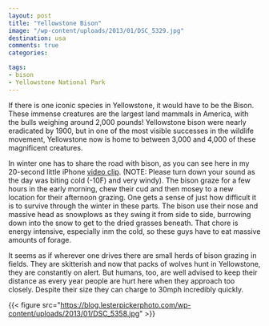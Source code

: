 ```yaml
---
layout: post
title: "Yellowstone Bison"
image: "/wp-content/uploads/2013/01/DSC_5329.jpg"
destination: usa
comments: true
categories:

tags:
- bison
- Yellowstone National Park
---
```

If there is one iconic species in Yellowstone, it would have to be the Bison. These immense creatures are the largest land mammals in America, with the bulls weighing around 2,000 pounds! Yellowstone bison were nearly eradicated by 1900, but in one of the most visible successes in the wildlife movement, Yellowstone now is home to between 3,000 and 4,000 of these magnificent creatures.

In winter one has to share the road with bison, as you can see here in my 20-second little iPhone <a href="http://youtu.be/MsbIXWhA3Xc">video clip</a>. (NOTE: Please turn down your sound as the day was biting cold (-10F) and very windy). The bison graze for a few hours in the early morning, chew their cud and then mosey to a new location for their afternoon grazing. One gets a sense of just how difficult it is to survive through the winter in these parts. The bison use their nose and massive head as snowplows as they swing it from side to side, burrowing down into the snow to get to the dried grasses beneath. That chore is energy intensive, especially inm the cold, so these guys have to eat massive amounts of forage.

It seems as if wherever one drives there are small herds of bison grazing in fields. They are skitterish and now that packs of wolves hunt in Yellowstone, they are constantly on alert. But humans, too, are well advised to keep their distance as every year people are hurt here when they approach too closely. Despite their size they can charge to 30mph incredibly quickly.

{{< figure src="https://blog.lesterpickerphoto.com/wp-content/uploads/2013/01/DSC_5358.jpg" >}}

 